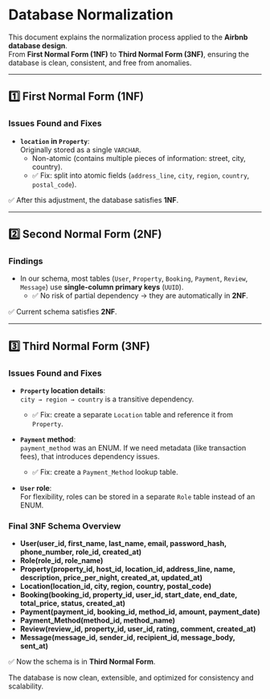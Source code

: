# Database Normalization

This document explains the normalization process applied to the **Airbnb database design**.  
From **First Normal Form (1NF)** to **Third Normal Form (3NF)**, ensuring the database is clean, consistent, and free from anomalies.

---

## 1️⃣ First Normal Form (1NF)

### Issues Found and Fixes
- **`location` in `Property`**:  
  Originally stored as a single `VARCHAR`.  
  -  Non-atomic (contains multiple pieces of information: street, city, country).  
  - ✅ Fix: split into atomic fields (`address_line`, `city`, `region`, `country`, `postal_code`).

✅ After this adjustment, the database satisfies **1NF**.

---

## 2️⃣ Second Normal Form (2NF)


### Findings
- In our schema, most tables (`User`, `Property`, `Booking`, `Payment`, `Review`, `Message`) use **single-column primary keys** (`UUID`).  
  - ✅ No risk of partial dependency → they are automatically in **2NF**.

✅ Current schema satisfies **2NF**.

---

## 3️⃣ Third Normal Form (3NF)

### Issues Found and Fixes
- **`Property` location details**:  
  `city → region → country` is a transitive dependency.  
  - ✅ Fix: create a separate `Location` table and reference it from `Property`.

- **`Payment` method**:  
  `payment_method` was an ENUM. If we need metadata (like transaction fees), that introduces dependency issues.  
  - ✅ Fix: create a `Payment_Method` lookup table.

- **`User` role**:  
  For flexibility, roles can be stored in a separate `Role` table instead of an ENUM.  

### Final 3NF Schema Overview
- **User(user_id, first_name, last_name, email, password_hash, phone_number, role_id, created_at)**  
- **Role(role_id, role_name)**  
- **Property(property_id, host_id, location_id, address_line, name, description, price_per_night, created_at, updated_at)**  
- **Location(location_id, city, region, country, postal_code)**  
- **Booking(booking_id, property_id, user_id, start_date, end_date, total_price, status, created_at)**  
- **Payment(payment_id, booking_id, method_id, amount, payment_date)**  
- **Payment_Method(method_id, method_name)**  
- **Review(review_id, property_id, user_id, rating, comment, created_at)**  
- **Message(message_id, sender_id, recipient_id, message_body, sent_at)**  

✅ Now the schema is in **Third Normal Form**.



The database is now clean, extensible, and optimized for consistency and scalability.
